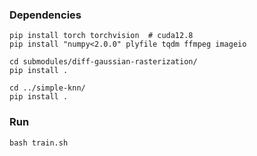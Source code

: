 
### Dependencies

```
pip install torch torchvision  # cuda12.8
pip install "numpy<2.0.0" plyfile tqdm ffmpeg imageio

cd submodules/diff-gaussian-rasterization/
pip install .

cd ../simple-knn/
pip install .
```

### Run
```
bash train.sh
```
